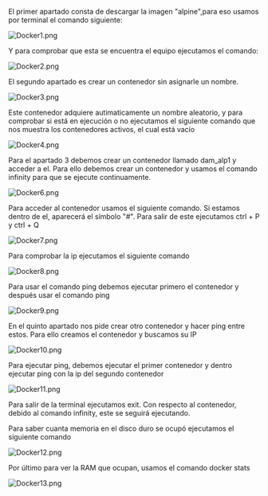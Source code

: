 El primer apartado consta de descargar la imagen "alpine",para eso usamos por terminal el comando siguiente:

![Docker1.png](Fotos/Docker1.png)

Y para comprobar que esta se encuentra el equipo ejecutamos el comando:

![Docker2.png](Fotos/Docker2.png)


El segundo apartado es crear un contenedor sin asignarle un nombre.

![Docker3.png](Fotos/Docker3.png)

Este contenedor adquiere autimaticamente un nombre aleatorio, y para comprobar si está en ejecución o no ejecutamos el siguiente comando que nos muestra los contenedores activos, el cual está vacío

![Docker4.png](Fotos/Docker4.png)

Para el apartado 3 debemos crear un contenedor llamado dam_alp1 y acceder a el. Para ello debemos crear un contenedor y usamos el comando infinity para que se ejecute continuamente.

![Docker6.png](Fotos/Docker6.png)

Para acceder al contenedor usamos el siguiente comando. Si estamos dentro de el, aparecerá el símbolo "#". Para salir de este ejecutamos ctrl + P y ctrl + Q

![Docker7.png](Fotos/Docker7.png)

Para comprobar la ip ejecutamos el siguiente comando

![Docker8.png](Fotos/Docker8.png)

Para usar el comando ping debemos ejecutar primero el contenedor y después usar el comando ping

![Docker9.png](Fotos/Docker9.png)

En el quinto apartado nos pide crear otro contenedor y hacer ping entre estos. Para ello creamos el contenedor y buscamos su IP

![Docker10.png](Fotos/Docker10.png)

Para ejecutar ping, debemos ejecutar el primer contenedor y dentro ejecutar ping con la ip del segundo contenedor

![Docker11.png](Fotos/Docker11.png)

Para salir de la terminal ejecutamos exit. Con respecto al contenedor, debido al comando infinity, este se seguirá ejecutando.

Para saber cuanta memoria en el disco duro se ocupó ejecutamos el siguiente comando

![Docker12.png](Fotos/Docker12.png)

Por último para ver la RAM que ocupan, usamos el comando docker stats

![Docker13.png](Fotos/Docker13.png)
